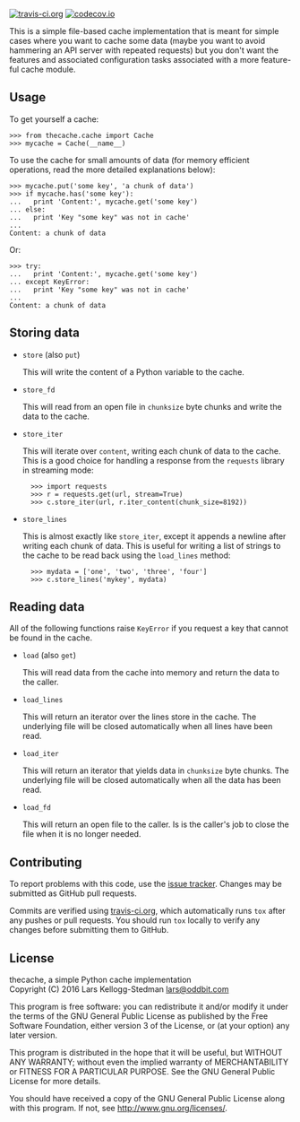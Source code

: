 [![travis-ci.org](https://travis-ci.org/larsks/thecache.svg)](https://travis-ci.org/larsks/thecache)
[![codecov.io](https://codecov.io/github/larsks/thecache/coverage.svg?branch=master)](https://codecov.io/github/larsks/thecache?branch=master)

This is a simple file-based cache implementation that is meant for
simple cases where you want to cache some data (maybe you want to
avoid hammering an API server with repeated requests) but you don't
want the features and associated configuration tasks associated with a
more feature-ful cache module.

## Usage

To get yourself a cache:

    >>> from thecache.cache import Cache
    >>> mycache = Cache(__name__)

To use the cache for small amounts of data (for memory efficient
operations, read the more detailed explanations below):

    >>> mycache.put('some key', 'a chunk of data')
    >>> if mycache.has('some key'):
    ...   print 'Content:', mycache.get('some key')
    ... else:
    ...   print 'Key "some key" was not in cache'
    ... 
    Content: a chunk of data

Or:

    >>> try:
    ...   print 'Content:', mycache.get('some key')
    ... except KeyError:
    ...   print 'Key "some key" was not in cache'
    ... 
    Content: a chunk of data

## Storing data

- `store` (also `put`)

  This will write the content of a Python variable to the cache.

- `store_fd`

  This will read from an open file in `chunksize` byte chunks and
  write the data to the cache.

- `store_iter`

  This will iterate over `content`, writing each chunk of data to the
  cache.  This is a good choice for handling a response from the
  `requests` library in streaming mode:

        >>> import requests
        >>> r = requests.get(url, stream=True)
        >>> c.store_iter(url, r.iter_content(chunk_size=8192))

- `store_lines`

  This is almost exactly like `store_iter`, except it appends a
  newline after writing each chunk of data.  This is useful for
  writing a list of strings to the cache to be read back using the
  `load_lines` method:

        >>> mydata = ['one', 'two', 'three', 'four']
        >>> c.store_lines('mykey', mydata)

## Reading data

All of the following functions raise `KeyError` if you request a key
that cannot be found in the cache.

- `load` (also `get`)

  This will read data from the cache into memory and return the data
  to the caller.

- `load_lines`

  This will return an iterator over the lines store in the cache.  The
  underlying file will be closed automatically when all lines have
  been read.

- `load_iter`

  This will return an iterator that yields data in `chunksize` byte
  chunks.  The underlying file will be closed automatically when all
  the data has been read.

- `load_fd`

  This will return an open file to the caller.  Is is the caller's job
  to close the file when it is no longer needed.

## Contributing

To report problems with this code, use the [issue tracker][].
Changes may be submitted as GitHub pull requests.

[issue tracker]: https://github.com/larsks/thecache/issues

Commits are verified using [travis-ci.org][travis], which
automatically runs `tox` after any pushes or pull requests.  You
should run `tox` locally to verify any changes before submitting them
to GitHub.

[travis]: http://travis-ci.org/

## License

thecache, a simple Python cache implementation  
Copyright (C) 2016 Lars Kellogg-Stedman <lars@oddbit.com>

This program is free software: you can redistribute it and/or modify
it under the terms of the GNU General Public License as published by
the Free Software Foundation, either version 3 of the License, or
(at your option) any later version.

This program is distributed in the hope that it will be useful,
but WITHOUT ANY WARRANTY; without even the implied warranty of
MERCHANTABILITY or FITNESS FOR A PARTICULAR PURPOSE.  See the
GNU General Public License for more details.

You should have received a copy of the GNU General Public License
along with this program.  If not, see <http://www.gnu.org/licenses/>.


